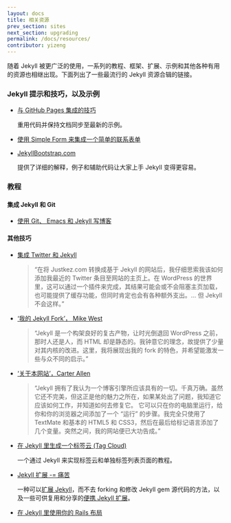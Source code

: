 ```yaml
---
layout: docs
title: 相关资源
prev_section: sites
next_section: upgrading
permalink: /docs/resources/
contributor: yizeng
---
```


随着 Jekyll 被更广泛的使用，一系列的教程、框架、扩展、示例和其他各种有用的资源也相继出现。下面列出了一些最流行的
Jekyll 资源合辑的链接。

### Jekyll 提示和技巧，以及示例

- [与 GitHub Pages 集成的技巧](https://gist.github.com/2890453)

  重用代码并保持文档同步至最新的示例。

- [使用 Simple Form 来集成一个简单的联系表单](http://getsimpleform.com/)

- [JekyllBootstrap.com](http://jekyllbootstrap.com)

  提供了详细的解释，例子和辅助代码让大家上手 Jekyll 变得更容易。

### 教程

#### 集成 Jekyll 和 Git

- [使用 Git、 Emacs 和 Jekyll 写博客](http://metajack.im/2009/01/23/blogging-with-git-emacs-and-jekyll/)

#### 其他技巧

- [集成 Twitter 和 Jekyll](http://www.justkez.com/integrating-twitter-with-jekyll/)
  > “在将 Justkez.com 转换成基于 Jekyll 的网站后，我仔细思索我该如何添加我最近的 Twitter 条目至网站的主页上。在 WordPress 的世界里，这可以通过一个插件来完成，其结果可能会或不会阻塞主页加载，也可能提供了缓存功能，但同时肯定也会有各种额外支出。… 但 Jekyll 不会这样。”

- [‘我的 Jekyll Fork’， Mike West](http://mikewest.org/2009/11/my-jekyll-fork)
  > “Jekyll 是一个构架良好的复古产物，让时光倒退回 WordPress 之前，那时人还是人，而 HTML 却是静态的。我钟意它的理念，故提供了少量对其内核的改进。这里，我将展现出我的 fork 的特色，并希望能激发一些与众不同的启示。”

- [‘关于本网站’，Carter Allen](http://cartera.me/2010/08/12/about-this-website/)
  > “Jekyll 拥有了我认为一个博客引擎所应该具有的一切。千真万确。虽然它还不完美，但这正是他的魅力之所在，如果某处出了问题，我知道它应该如何工作，并知道如何去修复它。 它可以只在你的电脑里运行，给你和你的浏览器之间添加了一个 “运行” 的步骤。我完全只使用了 TextMate 和基本的 HTML5 和 CSS3，然后在最后给标记语言添加了几个变量。突然之间，我的网站便已大功告成。”

- [在 Jekyll 里生成一个标签云 (Tag Cloud)](http://www.justkez.com/generating-a-tag-cloud-in-jekyll/)

  一个通过 Jekyll 来实现标签云和单独标签列表页面的教程。

- [Jekyll 扩展 -= 痛苦](http://rfelix.com/2010/01/19/jekyll-extensions-minus-equal-pain/)

  一种可以[扩展 Jekyll](http://github.com/rfelix/jekyll_ext)，而不去 forking 和修改 Jekyll gem 源代码的方法，以及一些可供复用和分享的[便携 Jekyll 扩展](http://wiki.github.com/rfelix/jekyll_ext/extensions)。

- [在 Jekyll 里使用你的 Rails 布局](http://numbers.brighterplanet.com/2010/08/09/sharing-rails-views-with-jekyll)
